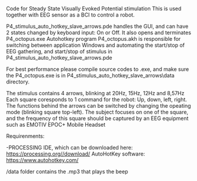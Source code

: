 Code for Steady State Visually Evoked Potential stimulation
This is used together with EEG sensor as a BCI to control a robot.

P4_stimulus_auto_hotkey_slave_arrows.pde handles the GUI, and can have 2 states changed by keyboard input: On or Off. It also opens and terminates P4_octopus.exe
Autohotkey program P4_octopus.akh is responsible for switching between application Windows and automating the start/stop of EEG gathering, and start/stop of stimulus in P4_stimulus_auto_hotkey_slave_arrows.pde

For best performance please compile source codes to .exe, and make sure the P4_octopus.exe is in P4_stimulus_auto_hotkey_slave_arrows\data directory.

The stimulus contains 4 arrows, blinking at 20Hz,	15Hz,	12Hz	and 8,57Hz
Each square coresponds to 1 command for the robot: Up, down, left, right.
The functions behind the arrows can be switched by changing the opeating mode (blinking square top-left).
The subject focuses on one of the square, and the frequency of this square should be captured by an EEG equipment 
such as EMOTIV EPOC+ Mobile Headset

Requirenments:

-PROCESSING IDE, which can be downloaded here:
https://processing.org//download/
AutoHotKey software:
https://www.autohotkey.com/

/data folder contains the .mp3 that plays the beep

